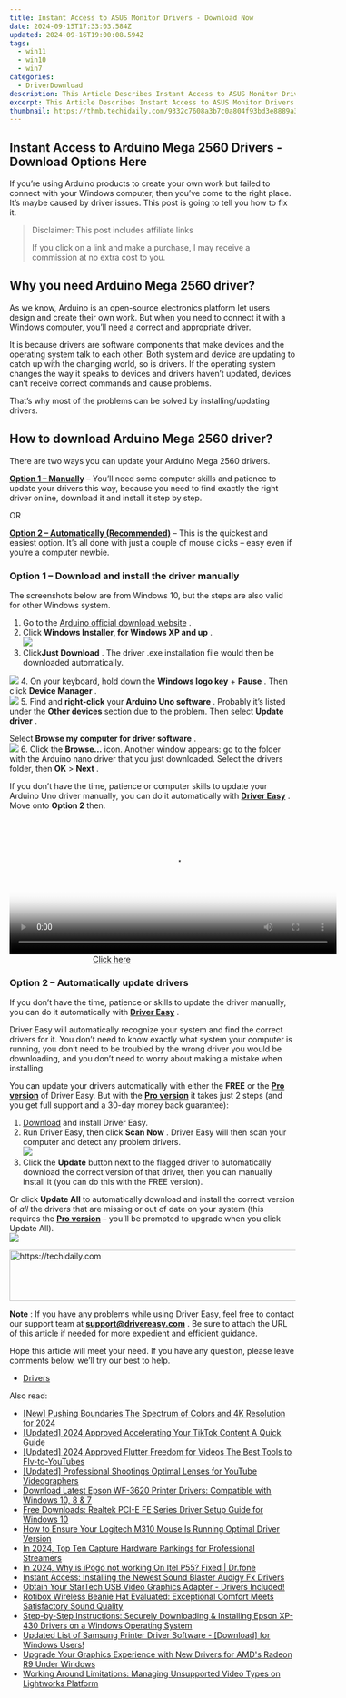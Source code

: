 ```yaml
---
title: Instant Access to ASUS Monitor Drivers - Download Now
date: 2024-09-15T17:33:03.584Z
updated: 2024-09-16T19:00:08.594Z
tags:
  - win11
  - win10
  - win7
categories:
  - DriverDownload
description: This Article Describes Instant Access to ASUS Monitor Drivers - Download Now
excerpt: This Article Describes Instant Access to ASUS Monitor Drivers - Download Now
thumbnail: https://thmb.techidaily.com/9332c7608a3b7c0a804f93bd3e8889a390304fedee62792e7be872d16bace959.jpg
---
```


## Instant Access to Arduino Mega 2560 Drivers - Download Options Here

If you’re using Arduino products to create your own work but failed to connect with your Windows computer, then you’ve come to the right place. It’s maybe caused by driver issues. This post is going to tell you how to fix it.

>  Disclaimer: This post includes affiliate links
>
>  If you click on a link and make a purchase, I may receive a commission at no extra cost to you.
>

## Why you need Arduino Mega 2560 driver?

 As we know, Arduino is an open-source electronics platform let users design and create their own work. But when you need to connect it with a Windows computer, you’ll need a correct and appropriate driver.

 It is because drivers are software components that make devices and the operating system talk to each other. Both system and device are updating to catch up with the changing world, so is drivers. If the operating system changes the way it speaks to devices and drivers haven’t updated, devices can’t receive correct commands and cause problems.

 That’s why most of the problems can be solved by installing/updating drivers.

## How to download Arduino Mega 2560 driver?

There are two ways you can update your Arduino Mega 2560 drivers.

**[Option 1 – Manually](https://tools.techidaily.com/drivereasy/download/)**  – You’ll need some computer skills and patience to update your drivers this way, because you need to find exactly the right driver online, download it and install it step by step.

OR

**[Option 2 – Automatically (Recommended)](https://www.drivereasy.com/knowledge/download-driver-for-arduino-mega-2560-easily-quickly/#op2)**  – This is the quickest and easiest option. It’s all done with just a couple of mouse clicks – easy even if you’re a computer newbie.

### **Option 1 –** **Download and install the driver manually**

 The screenshots below are from Windows 10, but the steps are also valid for other Windows system.

1. Go to the[](https://www.amd.com/en/support) [Arduino official download website](https://www.arduino.cc/en/Main/Software) .
2. Click **Windows Installer, for Windows XP and up** .  
![](https://images.drivereasy.com/wp-content/uploads/2019/10/ar.jpg)
3. Click**Just Download** . The driver .exe installation file would then be downloaded automatically.  

![](https://images.drivereasy.com/wp-content/uploads/2019/10/just.jpg)
4. On your keyboard, hold down the **Windows logo key** \+ **Pause** . Then click **Device Manager** .  
![](https://images.drivereasy.com/wp-content/uploads/2019/10/device.jpg)
5. Find and **right-click** your **Arduino Uno software** . Probably it’s listed under the **Other devices** section due to the problem. Then select **Update driver** .  

 Select **Browse my computer for driver software** .  
![](https://images.drivereasy.com/wp-content/uploads/2018/09/img_5b9725918e348.png)
6. Click the **Browse…** icon. Another window appears: go to the folder with the Arduino nano driver that you just downloaded. Select the drivers folder, then **OK** \> **Next** .

 If you don’t have the time, patience or computer skills to update your Arduino Uno driver manually, you can do it automatically with **[Driver Easy](https://tools.techidaily.com/drivereasy/download/)**  . Move onto **Option 2** then.

<!-- affiliate ads begin -->
<span id="1982508">
					<video width="576" height="240" style="cursor:pointer"
           poster="//a.impactradius-go.com/display-clicktoplayimage/1982508.png"
           onclick="if(!this.playClicked){this.play();this.setAttribute('controls',true);this.playClicked=true;}">
	   <source src="//a.impactradius-go.com/display-ad/22993-1982508">
	   <img src="//a.impactradius-go.com/display-clicktoplayimage/1982508.png" style="border: none; height: 100%; width: 100%; object-fit: contain">
	</video>
	<div style="width:360px;text-align:center"><a href="javascript:window.open(decodeURIComponent('https%3A%2F%2Fhomestyler.sjv.io%2Fc%2F5597632%2F1982508%2F22993'), '_blank');void(0);">Click here</a></div>
</span>
<img height="0" width="0" src="https://imp.pxf.io/i/5597632/1982508/22993" style="position:absolute;visibility:hidden;" border="0" />
<!-- affiliate ads end -->

### **Option 2 – Automatically update drivers**

 If you don’t have the time, patience or skills to update the driver manually, you can do it automatically with **[Driver Easy](https://tools.techidaily.com/drivereasy/download/)**  .

 Driver Easy will automatically recognize your system and find the correct drivers for it. You don’t need to know exactly what system your computer is running, you don’t need to be troubled by the wrong driver you would be downloading, and you don’t need to worry about making a mistake when installing.

 You can update your drivers automatically with either the **FREE** or the **[Pro version](https://tools.techidaily.com/drivereasy/download/)**  of Driver Easy. But with the **[Pro version](https://tools.techidaily.com/drivereasy/download/)**  it takes just 2 steps (and you get full support and a 30-day money back guarantee):

1. [Download](https://tools.techidaily.com/drivereasy/download/) and install Driver Easy.
2. Run Driver Easy, then click **Scan Now** . Driver Easy will then scan your computer and detect any problem drivers.  
![](https://images.drivereasy.com/wp-content/uploads/2019/10/12a.jpg)
3. Click the **Update**  button next to the flagged driver to automatically download the correct version of that driver, then you can manually install it (you can do this with the FREE version).  

 Or click **Update All** to automatically download and install the correct version of _all_ the drivers that are missing or out of date on your system (this requires the **[Pro version](https://tools.techidaily.com/drivereasy/download/)**  – you’ll be prompted to upgrade when you click Update All).  
![](https://images.drivereasy.com/wp-content/uploads/2019/10/mega2560-1.jpg)

<!-- affiliate ads begin -->
<a href="https://ephamedtechinc.pxf.io/c/5597632/2130528/26400" target="_top" id="2130528">
  <img src="//a.impactradius-go.com/display-ad/26400-2130528" border="0" alt="https://techidaily.com" width="728" height="90"/>
</a>
<img height="0" width="0" src="https://ephamedtechinc.pxf.io/i/5597632/2130528/26400" style="position:absolute;visibility:hidden;" border="0" />
<!-- affiliate ads end -->

**Note** : If you have any problems while using Driver Easy, feel free to contact our support team at **[support@drivereasy.com](https://tools.techidaily.com/drivereasy/download/)**  . Be sure to attach the URL of this article if needed for more expedient and efficient guidance.

 Hope this article will meet your need. If you have any question, please leave comments below, we’ll try our best to help.

* [Drivers](https://tools.techidaily.com/drivereasy/download/)

<ins class="adsbygoogle"
     style="display:block"
     data-ad-format="autorelaxed"
     data-ad-client="ca-pub-7571918770474297"
     data-ad-slot="1223367746"></ins>

<ins class="adsbygoogle"
     style="display:block"
     data-ad-client="ca-pub-7571918770474297"
     data-ad-slot="8358498916"
     data-ad-format="auto"
     data-full-width-responsive="true"></ins>

<span class="atpl-alsoreadstyle">Also read:</span>
<div><ul>
<li><a href="https://vp-tips.techidaily.com/new-pushing-boundaries-the-spectrum-of-colors-and-4k-resolution-for-2024/"><u>[New] Pushing Boundaries The Spectrum of Colors and 4K Resolution for 2024</u></a></li>
<li><a href="https://tiktok-videos.techidaily.com/updated-2024-approved-accelerating-your-tiktok-content-a-quick-guide/"><u>[Updated] 2024 Approved Accelerating Your TikTok Content A Quick Guide</u></a></li>
<li><a href="https://eaxpv-info.techidaily.com/updated-2024-approved-flutter-freedom-for-videos-the-best-tools-to-flv-to-youtubes/"><u>[Updated] 2024 Approved Flutter Freedom for Videos The Best Tools to Flv-to-YouTubes</u></a></li>
<li><a href="https://youtube-lab.techidaily.com/ed-professional-shootings-optimal-lenses-for-youtube-videographers/"><u>[Updated] Professional Shootings Optimal Lenses for YouTube Videographers</u></a></li>
<li><a href="https://win-amazing.techidaily.com/download-latest-epson-wf-3620-printer-drivers-compatible-with-windows-10-8-and-7/"><u>Download Latest Epson WF-3620 Printer Drivers: Compatible with Windows 10, 8 & 7</u></a></li>
<li><a href="https://win-amazing.techidaily.com/free-downloads-realtek-pci-e-fe-series-driver-setup-guide-for-windows-10/"><u>Free Downloads: Realtek PCI-E FE Series Driver Setup Guide for Windows 10</u></a></li>
<li><a href="https://win-amazing.techidaily.com/how-to-ensure-your-logitech-m310-mouse-is-running-optimal-driver-version/"><u>How to Ensure Your Logitech M310 Mouse Is Running Optimal Driver Version</u></a></li>
<li><a href="https://youtube-stream.techidaily.com/in-2024-top-ten-capture-hardware-rankings-for-professional-streamers/"><u>In 2024, Top Ten Capture Hardware Rankings for Professional Streamers</u></a></li>
<li><a href="https://android-pokemon-go.techidaily.com/in-2024-why-is-ipogo-not-working-on-itel-p55-fixed-drfone-by-drfone-virtual-android/"><u>In 2024, Why is iPogo not working On Itel P55? Fixed | Dr.fone</u></a></li>
<li><a href="https://win-amazing.techidaily.com/instant-access-installing-the-newest-sound-blaster-audigy-fx-drivers/"><u>Instant Access: Installing the Newest Sound Blaster Audigy Fx Drivers</u></a></li>
<li><a href="https://win-amazing.techidaily.com/obtain-your-startech-usb-video-graphics-adapter-drivers-included/"><u>Obtain Your StarTech USB Video Graphics Adapter - Drivers Included!</u></a></li>
<li><a href="https://buynow-info.techidaily.com/rotibox-wireless-beanie-hat-evaluated-exceptional-comfort-meets-satisfactory-sound-quality/"><u>Rotibox Wireless Beanie Hat Evaluated: Exceptional Comfort Meets Satisfactory Sound Quality</u></a></li>
<li><a href="https://win-amazing.techidaily.com/step-by-step-instructions-securely-downloading-and-installing-epson-xp-430-drivers-on-a-windows-operating-system/"><u>Step-by-Step Instructions: Securely Downloading & Installing Epson XP-430 Drivers on a Windows Operating System</u></a></li>
<li><a href="https://win-amazing.techidaily.com/updated-list-of-samsung-printer-driver-software-download-for-windows-users/"><u>Updated List of Samsung Printer Driver Software - [Download] for Windows Users!</u></a></li>
<li><a href="https://win-dash.techidaily.com/upgrade-your-graphics-experience-with-new-drivers-for-amds-radeon-r9-under-windows/"><u>Upgrade Your Graphics Experience with New Drivers for AMD's Radeon R9 Under Windows</u></a></li>
<li><a href="https://tech-revival.techidaily.com/working-around-limitations-managing-unsupported-video-types-on-lightworks-platform/"><u>Working Around Limitations: Managing Unsupported Video Types on Lightworks Platform</u></a></li>
</ul></div>


